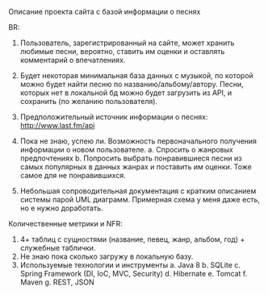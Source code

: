 Описание проекта сайта с базой информации о песнях

BR:
1.	Пользователь, зарегистрированный на сайте, может хранить любимые песни, вероятно, ставить им оценки и оставлять комментарий о впечатлениях.

2.	Будет некоторая минимальная база данных с музыкой, по которой можно будет найти песню по названию/альбому/автору. Песни, которых нет в локальной бд можно будет загрузить из API, и сохранить (по желанию пользователя). 
3.	Предположительный источник информации о песнях: http://www.last.fm/api 

4.	Пока не знаю, успею ли. Возможность первоначального получения информации о новом пользователе.
a.	Спросить о жанровых предпочтениях
b.	Попросить выбрать понравившиеся песни из самых популярных в данных жанрах и поставить им оценки. Тоже самое для не понравившихся.
5.	Небольшая сопроводительная документация с кратким описанием системы парой UML диаграмм. Примерная схема у меня даже есть, но е нужно доработать.

Количественные метрики и NFR:
1.	4+ таблиц с сущностями (название, певец, жанр, альбом, год) + служебные таблички.
2.	Не знаю пока сколько загружу в локальную базу.
3.	Используемые технологии и инструменты
a.	Java 8
b.	SQLite
c.	Spring Framework (DI, IoC, MVC, Security)
d.	Hibernate
e.	Tomcat
f.	Maven
g.	REST, JSON



